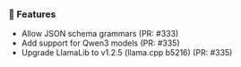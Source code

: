 ### 🚀 Features

- Allow JSON schema grammars (PR: #333)
- Add support for Qwen3 models (PR: #335)
- Upgrade LlamaLib to v1.2.5 (llama.cpp b5216) (PR: #335)

